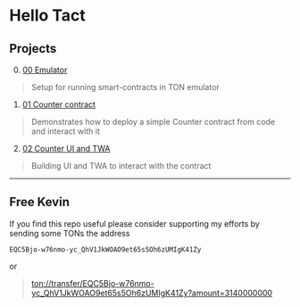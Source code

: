 # Hello Tact

## Projects

0. [00 Emulator](00-emulator)
> Setup for running smart-contracts in TON emulator

1. [01 Counter contract](01-counter)
> Demonstrates how to deploy a simple Counter contract from code and interact with it

2. [02 Counter UI and TWA](02-counter-ui)
> Building UI and TWA to interact with the contract

---

## Free Kevin
If you find this repo useful please consider supporting my efforts by sending some TONs the address
```
EQC5Bjo-w76nmo-yc_QhV1JkWOAO9et65s5Oh6zUMIgK41Zy
```
or
>[ton://transfer/EQC5Bjo-w76nmo-yc_QhV1JkWOAO9et65s5Oh6zUMIgK41Zy?amount=3140000000](ton://transfer/EQC5Bjo-w76nmo-yc_QhV1JkWOAO9et65s5Oh6zUMIgK41Zy?amount=3140000000)
